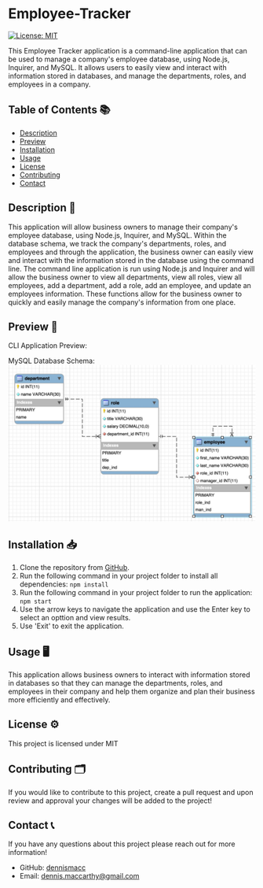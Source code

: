 # Employee-Tracker
[![License: MIT](https://img.shields.io/badge/License-MIT-yellow.svg)](https://opensource.org/licenses/MIT)

This Employee Tracker application is a command-line application that can be used to manage a company's employee database, using Node.js, Inquirer, and MySQL. It allows users to easily view and interact with information stored in databases, and manage the departments, roles, and employees in a company.


## Table of Contents 📚  
  - [Description](#description)
  - [Preview](#preview)
  - [Installation](#installation)
  - [Usage](#usage)
  - [License](#license)
  - [Contributing](#contributing)
  - [Contact](#contact)


## Description 📝
This application will allow business owners to manage their company's employee database, using Node.js, Inquirer, and MySQL. Within the database schema, we track the company's departments, roles, and employees and through the application, the business owner can easily view and interact with the information stored in the database using the command line. The command line application is run using Node.js and Inquirer and will allow the business owner to view all departments, view all roles, view all employees, add a department, add a role, add an employee, and update an employees information. These functions allow for the business owner to quickly and easily manage the company's information from one place.


## Preview 📸
CLI Application Preview:


MySQL Database Schema:
![alt text](./Assets/hw12_db.jpg)


## Installation 📥
1. Clone the repository from [GitHub](https://github.com/dennismacc/Employee-Tracker).
2. Run the following command in your project folder to install all dependencies:
    `npm install`
3. Run the following command in your project folder to run the application:
    `npm start`
4. Use the arrow keys to navigate the application and use the Enter key to select an opttion and view results. 
5. Use 'Exit' to exit the application.


## Usage 🖥
This application allows business owners to interact with information stored in databases so that they can manage the departments, roles, and employees in their company and help them organize and plan their business more efficiently and effectively.


## License ⚙️
 This project is licensed under MIT


## Contributing 🗂
 If you would like to contribute to this project, create a pull request and upon review and approval your changes will be added to the project!


## Contact 📞
 If you have any questions about this project please reach out for more information!
  - GitHub: [dennismacc](https://github.com/dennismacc)
  - Email: dennis.maccarthy@gmail.com
    
